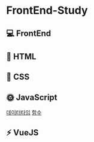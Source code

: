 
# FrontEnd-Study

## :computer: FrontEnd

## :page_facing_up: HTML

## :art: CSS

## :sun_with_face: JavaScript

[데이터타입](https://github.com/yonghap/FrontEnd-Study/blob/main/posts/js/01.datatype.md)
[함수](https://github.com/yonghap/FrontEnd-Study/blob/main/posts/js/02.function.md)

## :zap: VueJS  

